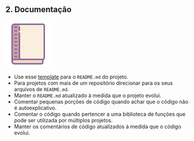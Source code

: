 ## 2. Documentação

![Documentação](/images/pages/docs.png)

* Use esse [template](./README.sample.md) para o `README.md` do projeto.
* Para projetos com mais de um repositório direcionar para os seus arquivos de `README.md`.
* Manter o `README.md` atualizado à medida que o projeto evolui.
* Comentar pequenas porções de código quando achar que o código não é autoexplicativo.
* Comentar o código quando pertencer a uma biblioteca de funções que pode ser utilizada por múltiplos projetos.
* Manter os comentários de código atualizados à medida que o código evolui.
